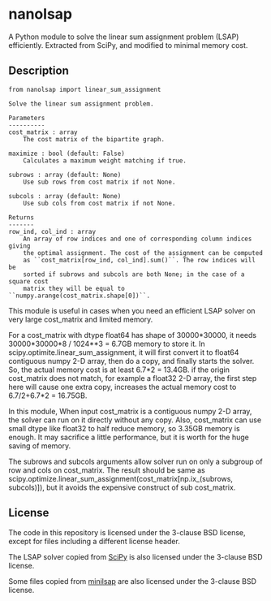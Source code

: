 # nanolsap

A Python module to solve the linear sum assignment problem (LSAP) efficiently.
Extracted from SciPy, and modified to minimal memory cost.

## Description

```
from nanolsap import linear_sum_assignment
```
```
Solve the linear sum assignment problem.

Parameters
----------
cost_matrix : array
    The cost matrix of the bipartite graph.

maximize : bool (default: False)
    Calculates a maximum weight matching if true.

subrows : array (default: None)
    Use sub rows from cost matrix if not None.

subcols : array (default: None)
    Use sub cols from cost matrix if not None.

Returns
-------
row_ind, col_ind : array
    An array of row indices and one of corresponding column indices giving
    the optimal assignment. The cost of the assignment can be computed
    as ``cost_matrix[row_ind, col_ind].sum()``. The row indices will be
    sorted if subrows and subcols are both None; in the case of a square cost
    matrix they will be equal to ``numpy.arange(cost_matrix.shape[0])``.
```

This module is useful in cases when you need an efficient LSAP solver on 
very large cost_matrix and limited memory. 

For a cost_matrix with dtype float64 has shape of 30000\*30000, it needs  30000\*30000\*8 / 1024\*\*3 = 6.7GB memory to store it. 
In scipy.optimite.linear_sum_assignment, it will first convert it to float64 contiguous numpy 2-D array, then do a copy, and finally starts the solver. 
So, the actual memory cost is at least 6.7\*2 = 13.4GB. 
if the origin cost_matrix does not match, for example a float32 2-D array, 
the  first step here will cause one extra copy, increases the actual memory cost to 6.7/2+6.7\*2 = 16.75GB. 

In this module, When input cost_matrix is a contiguous numpy 2-D array, the solver can run on it directly without any copy. 
Also, cost_matrix can use small dtype like float32 to half reduce memory, so 3.35GB memory is enough. 
It may sacrifice a little performance, but it is worth for the huge saving of memory.

The subrows and subcols arguments allow solver run on only a subgroup of row and cols on cost_matrix. 
The result should be same as scipy.optimize.linear_sum_assignment(cost_matrix[np.ix_(subrows, subcols)]), but it avoids the expensive construct of sub cost_matrix.

## License

The code in this repository is licensed under the 3-clause BSD license, except
for files including a different license header.

The LSAP solver copied from [SciPy](https://github.com/scipy/scipy ) is also licensed under the 3-clause BSD
license.

Some files copied from [minilsap](https://github.com/ntamas/lsap ) are  also licensed under the 3-clause BSD license.
